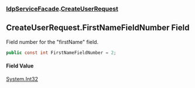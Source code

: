 ### [IdpServiceFacade](../index.md 'IdpServiceFacade').[CreateUserRequest](index.md 'IdpServiceFacade\.CreateUserRequest')

## CreateUserRequest\.FirstNameFieldNumber Field

Field number for the "firstName" field\.

```csharp
public const int FirstNameFieldNumber = 2;
```

#### Field Value
[System\.Int32](https://learn.microsoft.com/en-us/dotnet/api/system.int32 'System\.Int32')